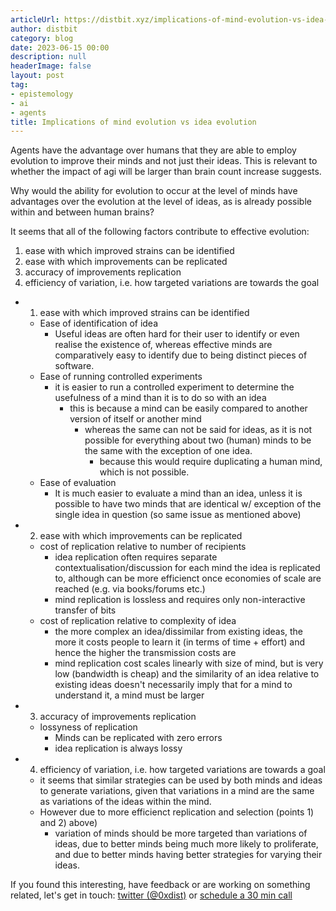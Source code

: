 ```yaml
---
articleUrl: https://distbit.xyz/implications-of-mind-evolution-vs-idea-evolution
author: distbit
category: blog
date: 2023-06-15 00:00
description: null
headerImage: false
layout: post
tag:
- epistemology
- ai
- agents
title: Implications of mind evolution vs idea evolution
---
```





Agents have the advantage over humans that they are able to employ evolution to improve their minds and not just their ideas. This is relevant to whether the impact of agi will be larger than brain count increase suggests.

Why would the ability for evolution to occur at the level of minds have advantages over the evolution at the level of ideas, as is already possible within and between human brains?

It seems that all of the following factors contribute to effective evolution:
1. ease with which improved strains can be identified
2. ease with which improvements can be replicated
3. accuracy of improvements replication
4. efficiency of variation, i.e. how targeted variations are towards the goal


- 1. ease with which improved strains can be identified
	- Ease of identification of idea
		- Useful ideas are often hard for their user to identify or even realise the existence of, whereas effective minds are comparatively easy to identify due to being distinct pieces of software.
	- Ease of running controlled experiments
		- it is easier to run a controlled experiment to determine the usefulness of a mind than it is to do so with an idea
			- this is because a mind can be easily compared to another version of itself or another mind
				- whereas the same can not be said for ideas, as it is not possible for everything about two (human) minds to be the same with the exception of one idea.
					- because this would require duplicating a human mind, which is not possible.
	- Ease of evaluation
		- It is much easier to evaluate a mind than an idea, unless it is possible to have two minds that are identical w/ exception of the single idea in question (so same issue as mentioned above)
- 2. ease with which improvements can be replicated
	- cost of replication relative to number of recipients
		- idea replication often requires separate contextualisation/discussion for each mind the idea is replicated to, although can be more efficienct once economies of scale are reached (e.g. via books/forums etc.)
		- mind replication is lossless and requires only non-interactive transfer of bits
	- cost of replication relative to complexity of idea
		- the more complex an idea/dissimilar from existing ideas, the more it costs people to learn it (in terms of time + effort) and hence the higher the transmission costs are
		- mind replication cost scales linearly with size of mind, but is very low (bandwidth is cheap) and the similarity of an idea relative to existing ideas doesn't necessarily imply that for a mind to understand it, a mind must be larger
- 3. accuracy of improvements replication
	- lossyness of replication
		- Minds can be replicated with zero errors
		- idea replication is always lossy
- 4. efficiency of variation, i.e. how targeted variations are towards a goal
	- it seems that similar strategies can be used by both minds and ideas to generate variations, given that variations in a mind are the same as variations of the ideas within the mind.
	- However due to more efficienct replication and selection (points 1) and 2) above)
		- variation of minds should be more targeted than variations of ideas, due to better minds being much more likely to proliferate, and due to better minds having better strategies for varying their ideas.

If you found this interesting, have feedback or are working on something related, let's get in touch: [twitter (@0xdist)](https://twitter.com/0xdist) or [schedule a 30 min call](https://cal.com/distbit/30min)